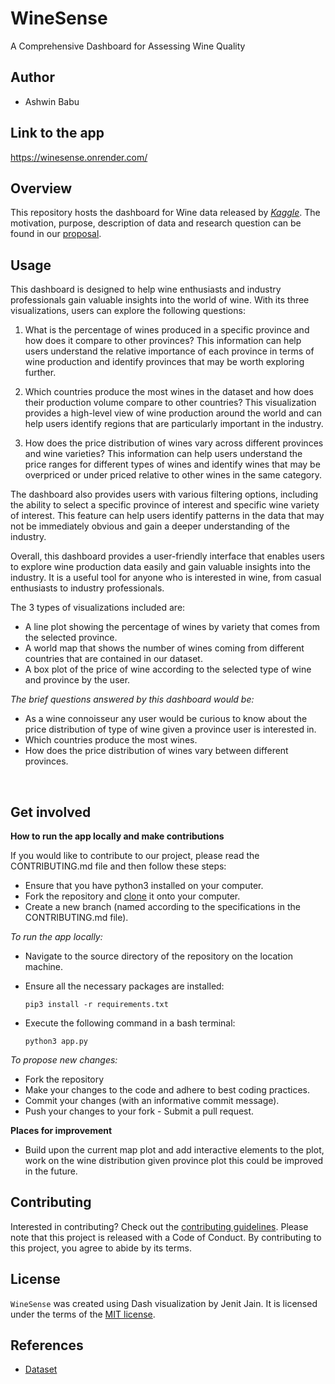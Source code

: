 # WineSense
A Comprehensive Dashboard for Assessing Wine Quality

## Author

-   Ashwin Babu

## Link to the app

https://winesense.onrender.com/

## Overview 

This repository hosts the dashboard for Wine data released by [*Kaggle*](https://www.kaggle.com/datasets/zynicide/wine-reviews). The motivation, purpose, description of data and research question can be found in our [proposal](https://github.com/ashwin2507/WineSense/blob/main/docs/proposal.md).

## Usage 

This dashboard is designed to help wine enthusiasts and industry professionals gain valuable insights into the world of wine. With its three visualizations, users can explore the following questions:

1. What is the percentage of wines produced in a specific province and how does it compare to other provinces? This information can help users understand the relative importance of each province in terms of wine production and identify provinces that may be worth exploring further.

2. Which countries produce the most wines in the dataset and how does their production volume compare to other countries? This visualization provides a high-level view of wine production around the world and can help users identify regions that are particularly important in the industry.

3. How does the price distribution of wines vary across different provinces and wine varieties? This information can help users understand the price ranges for different types of wines and identify wines that may be overpriced or under priced relative to other wines in the same category.

The dashboard also provides users with various filtering options, including the ability to select a specific province of interest and specific wine variety of interest. This feature can help users identify patterns in the data that may not be immediately obvious and gain a deeper understanding of the industry.

Overall, this dashboard provides a user-friendly interface that enables users to explore wine production data easily and gain valuable insights into the industry. It is a useful tool for anyone who is interested in wine, from casual enthusiasts to industry professionals.

The 3 types of visualizations included are:
- A line plot showing the percentage of wines by variety that comes from the selected province. 
- A world map that shows the number of wines coming from different countries that are contained in our dataset.
- A box plot of the price of wine according to the selected type of wine and province by the user.

*The brief questions answered by this dashboard would be:* 
- As a wine connoisseur any user would be curious to know about the price distribution of type of wine given a province user is interested in.
- Which countries produce the most wines.
- How does the price distribution of wines vary between different provinces.

<br>

## Get involved 

**How to run the app locally and make contributions**

If you would like to contribute to our project, please read the CONTRIBUTING.md file and then follow these steps: 
- Ensure that you have python3 installed on your computer.
- Fork the repository and [clone](https://github.com/ashwin2507/WineSense.git) it onto your computer.
- Create a new branch (named according to the specifications in the CONTRIBUTING.md file).

 *To run the app locally:* 

- Navigate to the source directory of the repository on the location machine.
- Ensure all the necessary packages are installed:

    `pip3 install -r requirements.txt`

- Execute the following command in a bash terminal:

    `python3 app.py`

*To propose new changes:* 
- Fork the repository
- Make your changes to the code and adhere to best coding practices. 
- Commit your changes (with an informative commit message).
- Push your changes to your fork - Submit a pull request.

**Places for improvement** 
- Build upon the current map plot and add interactive elements to the plot, work on the wine distribution given province plot this could be improved in the future. 

## Contributing 

Interested in contributing? Check out the [contributing guidelines](CONTRIBUTING.md). Please note that this project is released with a Code of Conduct. By contributing to this project, you agree to abide by its terms.

## License 

`WineSense` was created using Dash visualization by Jenit Jain. It is licensed under the terms of the [MIT license](LICENSE).

## References

- [Dataset](https://www.kaggle.com/datasets/zynicide/wine-reviews)